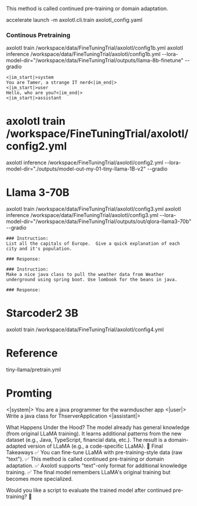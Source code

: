 This method is called continued pre-training or domain adaptation.


accelerate launch -m axolotl.cli.train axolotl_config.yaml


### Continous Pretraining
axolotl train /workspace/data/FineTuningTrial/axolotl/config1b.yml 
axolotl inference /workspace/data/FineTuningTrial/axolotl/config1b.yml --lora-model-dir="/workspace/data/FineTuningTrial/outputs/llama-8b-finetune" --gradio

````
<|im_start|>system
You are Tamer, a strange IT nerd<|im_end|>
<|im_start|>user
Hello, who are you?<|im_end|>
<|im_start|>assistant
````

# axolotl train /workspace/FineTuningTrial/axolotl/config2.yml



axolotl inference /workspace/FineTuningTrial/axolotl/config2.yml --lora-model-dir="./outputs/model-out-my-01-tiny-llama-1B-v2" --gradio


# Llama 3-70B
axolotl train /workspace/data/FineTuningTrial/axolotl/config3.yml
axolotl inference /workspace/data/FineTuningTrial/axolotl/config3.yml --lora-model-dir="/workspace/data/FineTuningTrial/outputs/out/qlora-llama3-70b" --gradio

````
### Instruction:
List all the capitals of Europe.  Give a quick explanation of each city and it's population. 

### Response:
````

````
### Instruction:
Make a nice java class to pull the weather data from Weather underground using spring boot. Use lombook for the beans in java. 

### Response:
````

# Starcoder2 3B
axolotl train /workspace/data/FineTuningTrial/axolotl/config4.yml

# Reference
tiny-llama/pretrain.yml


# Promting
<|system|>
You are a java programmer for the warmduscher app</s>
<|user|>
Write a java class for ThserverApplication </s>
<|assistant|>



What Happens Under the Hood?
The model already has general knowledge (from original LLaMA training).
It learns additional patterns from the new dataset (e.g., Java, TypeScript, financial data, etc.).
The result is a domain-adapted version of LLaMA (e.g., a code-specific LLaMA).
🚀 Final Takeaways
✅ You can fine-tune LLaMA with pre-training-style data (raw "text").
✅ This method is called continued pre-training or domain adaptation.
✅ Axolotl supports "text"-only format for additional knowledge training.
✅ The final model remembers LLaMA's original training but becomes more specialized.

Would you like a script to evaluate the trained model after continued pre-training? 🚀